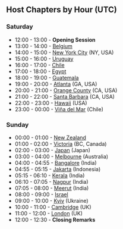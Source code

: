 ## Host Chapters by Hour (UTC)
### Saturday
* 12:00 - 13:00 - **Opening Session**
* 13:00 - 14:00 - [Belgium](/www-chapter-belgium/)
* 14:00 - 15:00 - [New York City](https://wiki.owasp.org/index.php/New_York_City) (NY, USA) 
* 15:00 - 16:00 - [Uruguay](/www-chapter-uruguay/)
* 16:00 - 17:00 - [Chile](/www-chapter-chile/)
* 17:00 - 18:00 - [Egypt](/www-chapter-cairo/)
* 18:00 - 19:00 - [Guatemala](/www-chapter-guatemala/)
* 19:00 - 20:00 - [Atlanta](/www-chapter-atlanta/) (GA, USA)
* 20:00 - 21:00 - [Orange County](/www-chapter-orange-county/) (CA, USA)
* 21:00 - 22:00 - [Santa Barbara](/www-chapter-santa-barbara/) (CA, USA)
* 22:00 - 23:00 - [Hawaii](https://wiki.owasp.org/index.php/Hawaii) (USA)
* 23:00 - 00:00 - [Viña del Mar](/www-chapter-vina-del-mar/) (Chile)

### Sunday
* 00:00 - 01:00 - [New Zealand](/www-chapter-new-zealand/)
* 01:00 - 02:00 - [Victoria](/www-chapter-victoria/) (BC, Canada)
* 02:00 - 03:00 - [Japan](/www-chapter-japan/) (Japan)
* 03:00 - 04:00 - [Melbourne](/www-chapter-melbourne/) (Australia)
* 04:00 - 04:55 - [Bangalore](/www-chapter-bangalore/) (India)
* 04:55 - 05:15 - [Jakarta](/www-chapter-jakarta/) (Indonesia)
* 05:15 - 06:10 - [Kerala](/www-chapter-kerala/) (India)
* 06:10 - 07:05 - [Nagpur](/www-chapter-nagpur/) (India)
* 07:05 - 08:00 - [Meerut](/www-chapter-meerut/) (India)
* 08:00 - 09:00 - [Israel](/www-chapter-israel/)
* 09:00 - 10:00 - [Kyiv](https://wiki.owasp.org/index.php/Kyiv) (Ukraine)
* 10:00 - 11:00 - [Cambridge](/www-chapter-cambridge/) (UK)
* 11:00 - 12:00 - [London](/www-chapter-london/) (UK)
* 12:00 - 12:30 - **Closing Remarks** 
